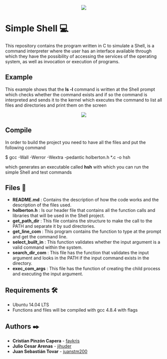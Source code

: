 <p align="center"><img src="https://lh5.googleusercontent.com/WTTC5lXCMbNugfwIz6D00GsaX-nPpWzX9EFpO55Sigff7FJmU_bwEuH0vgP4gGloImsYWxd8eIu-_Q"/></p>

# Simple Shell :computer:


This repository contains the program written in C to simulate a Shell, is a command
interpreter where the user has an interface available through which they have the
possibility of accessing the services of the operating system, as well as invocation
or execution of programs.

## Example
This example shows that the **ls -l** command is written at the Shell prompt which
checks whether the command exists and if so the command is interpreted and sends
it to the kernel which executes the command to list all files and
directories and print them on the screen

<p align="center"><img src="https://imgs.developpaper.com/imgs/201810890740605.png"\>


## Compile
In order to build the project you need to have all the files and put the following command

$ gcc -Wall -Werror -Wextra -pedantic holberton.h *.c -o hsh

which generates an executable called **hsh** with which you can run the simple Shell and test commands 

## Files :open_file_folder:

- **README.md** : Contains the description of how the code works and
                  the description of the files used.
- **holberton.h** : Is our header file that contains all the function calls and
                    libraries that will be used in the Shell project.
- **get_path_dir** : This file contains the structure to make the call to
                     the PATH and separate it by sud directories.
- **get_line_com** : This program contains the function to type at the  prompt
                     and get the command line.
- **select_built_in** : This function validates whether the input argument is a
                        valid command within the system.
- **search_dir_com** : This file has the function that validates the input
                       argument and looks in the PATH if the input command exists in the directory.
- **exec_com_args** : This file has the function of creating the child process
                      and executing the input argument.
## Requirements 🛠️
- Ubuntu 14.04 LTS
- Functions and files will be compiled with gcc 4.8.4 with flags

## Authors ✒️
- **Cristian Pinzón Capera** - [faykris](https://github.com/faykris)
- **Julio Cesar Arenas** - [jihuder](https://github.com/jihuder)
- **Juan Sebastián Tovar** - [juanstm200](https://github.com/juanstm200)
